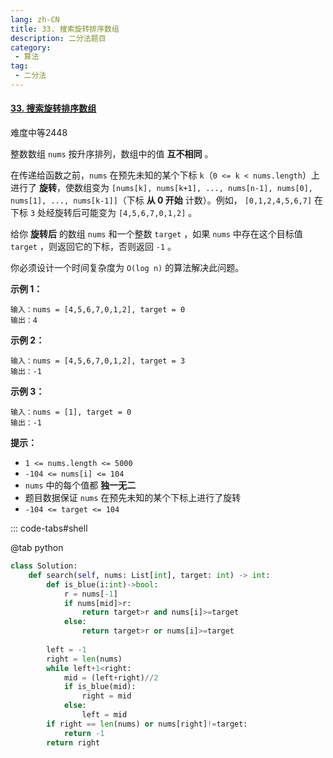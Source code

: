 ```yaml
---
lang: zh-CN
title: 33. 搜索旋转排序数组
description: 二分法题目
category: 
 - 算法
tag:
 - 二分法
---
```


#### [33. 搜索旋转排序数组](https://leetcode.cn/problems/search-in-rotated-sorted-array/)

难度中等2448

整数数组 `nums` 按升序排列，数组中的值 **互不相同** 。

在传递给函数之前，`nums` 在预先未知的某个下标 `k`（`0 <= k < nums.length`）上进行了 **旋转**，使数组变为 `[nums[k], nums[k+1], ..., nums[n-1], nums[0], nums[1], ..., nums[k-1]]`（下标 **从 0 开始** 计数）。例如， `[0,1,2,4,5,6,7]` 在下标 `3` 处经旋转后可能变为 `[4,5,6,7,0,1,2]` 。

给你 **旋转后** 的数组 `nums` 和一个整数 `target` ，如果 `nums` 中存在这个目标值 `target` ，则返回它的下标，否则返回 `-1` 。

你必须设计一个时间复杂度为 `O(log n)` 的算法解决此问题。

 

**示例 1：**

```
输入：nums = [4,5,6,7,0,1,2], target = 0
输出：4
```

**示例 2：**

```
输入：nums = [4,5,6,7,0,1,2], target = 3
输出：-1
```

**示例 3：**

```
输入：nums = [1], target = 0
输出：-1
```

 

**提示：**

- `1 <= nums.length <= 5000`
- `-104 <= nums[i] <= 104`
- `nums` 中的每个值都 **独一无二**
- 题目数据保证 `nums` 在预先未知的某个下标上进行了旋转
- `-104 <= target <= 104`

::: code-tabs#shell

@tab python

```python
class Solution:
    def search(self, nums: List[int], target: int) -> int:
        def is_blue(i:int)->bool:
            r = nums[-1]
            if nums[mid]>r:
                return target>r and nums[i]>=target
            else:
                return target>r or nums[i]>=target
        
        left = -1
        right = len(nums)
        while left+1<right:
            mid = (left+right)//2
            if is_blue(mid):
                right = mid
            else:
                left = mid
        if right == len(nums) or nums[right]!=target:
            return -1
        return right
```

